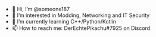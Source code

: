 - 👋 Hi, I’m @someone187
- 👀 I’m interested in Modding, Networking and IT Security
- 🌱 I’m currently learning C++/Python/Kotlin
- 📫 How to reach me: DerEchtePikachu#7925 on Discord
